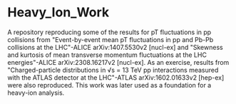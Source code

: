 # Heavy_Ion_Work
A repository reproducing some of the results for pT fluctuations in pp collisions from "Event-by-event mean pT fluctuations in pp and Pb-Pb collisions at the LHC"-ALICE arXiv:1407.5530v2 [nucl-ex] and "Skewness and kurtosis of mean transverse momentum fluctuations at the LHC energies"-ALICE arXiv:2308.16217v2 [nucl-ex].
As an exercise, results from "Charged-particle distributions in √s = 13 TeV pp interactions measured with the ATLAS detector at the LHC"-ATLAS arXiv:1602.01633v2 [hep-ex] were also reproduced.
This work was later used as a foundation for a heavy-ion analysis.
